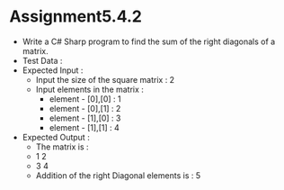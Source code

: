 # Assignment5.4.2

- Write a C# Sharp program to find the sum of the right diagonals of a matrix.
- Test Data :
- Expected Input :
	- Input the size of the square matrix : 2
	- Input elements in the matrix :
		- element - [0],[0] : 1
		- element - [0],[1] : 2
		- element - [1],[0] : 3
		- element - [1],[1] : 4
- Expected Output :
	- The matrix is :
	- 1 2
	- 3 4
	- Addition of the right Diagonal elements is : 5